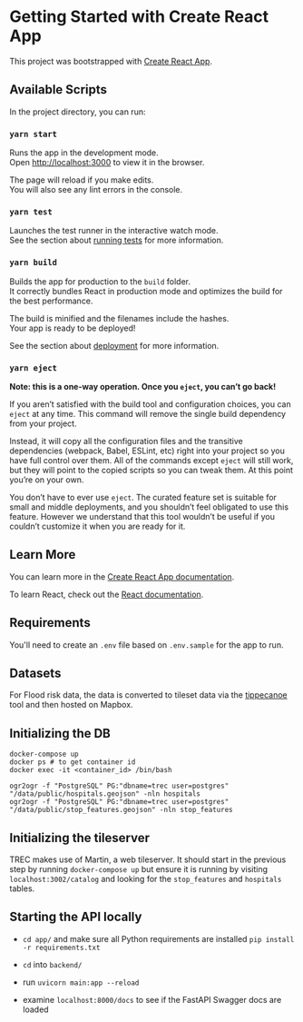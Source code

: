 # Getting Started with Create React App

This project was bootstrapped with [Create React App](https://github.com/facebook/create-react-app).

## Available Scripts

In the project directory, you can run:

### `yarn start`

Runs the app in the development mode.\
Open [http://localhost:3000](http://localhost:3000) to view it in the browser.

The page will reload if you make edits.\
You will also see any lint errors in the console.

### `yarn test`

Launches the test runner in the interactive watch mode.\
See the section about [running tests](https://facebook.github.io/create-react-app/docs/running-tests) for more information.

### `yarn build`

Builds the app for production to the `build` folder.\
It correctly bundles React in production mode and optimizes the build for the best performance.

The build is minified and the filenames include the hashes.\
Your app is ready to be deployed!

See the section about [deployment](https://facebook.github.io/create-react-app/docs/deployment) for more information.

### `yarn eject`

**Note: this is a one-way operation. Once you `eject`, you can’t go back!**

If you aren’t satisfied with the build tool and configuration choices, you can `eject` at any time. This command will remove the single build dependency from your project.

Instead, it will copy all the configuration files and the transitive dependencies (webpack, Babel, ESLint, etc) right into your project so you have full control over them. All of the commands except `eject` will still work, but they will point to the copied scripts so you can tweak them. At this point you’re on your own.

You don’t have to ever use `eject`. The curated feature set is suitable for small and middle deployments, and you shouldn’t feel obligated to use this feature. However we understand that this tool wouldn’t be useful if you couldn’t customize it when you are ready for it.

## Learn More

You can learn more in the [Create React App documentation](https://facebook.github.io/create-react-app/docs/getting-started).

To learn React, check out the [React documentation](https://reactjs.org/).


## Requirements

You'll need to create an `.env` file based on `.env.sample` for the app to run.



## Datasets

For Flood risk data, the data is converted to tileset data via the [tippecanoe](https://github.com/felt/tippecanoe) tool and then hosted on Mapbox.

## Initializing the DB

```
docker-compose up
docker ps # to get container id
docker exec -it <container_id> /bin/bash

ogr2ogr -f "PostgreSQL" PG:"dbname=trec user=postgres" "/data/public/hospitals.geojson" -nln hospitals
ogr2ogr -f "PostgreSQL" PG:"dbname=trec user=postgres" "/data/public/stop_features.geojson" -nln stop_features

```

## Initializing the tileserver

TREC makes use of Martin, a web tileserver. It should start in the previous step by running `docker-compose up` but ensure it is running by visiting `localhost:3002/catalog` and looking for the `stop_features` and `hospitals` tables.

## Starting the API locally

- `cd app/` and make sure all Python requirements are installed `pip install -r requirements.txt`

- `cd` into `backend/`

- run `uvicorn main:app --reload`

- examine `localhost:8000/docs` to see if the FastAPI Swagger docs are loaded


